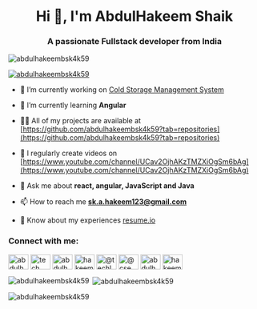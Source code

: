 <h1 align="center">Hi 👋, I'm AbdulHakeem Shaik</h1>
<h3 align="center">A passionate Fullstack developer from India</h3>

<p align="left"> <img src="https://komarev.com/ghpvc/?username=abdulhakeembsk4k59&label=Profile%20views&color=0e75b6&style=flat" alt="abdulhakeembsk4k59" /> </p>

<p align="left"> <a href="https://github.com/ryo-ma/github-profile-trophy"><img src="https://github-profile-trophy.vercel.app/?username=abdulhakeembsk4k59" alt="abdulhakeembsk4k59" /></a> </p>

- 🔭 I’m currently working on [Cold Storage Management System](https://github.com/abdulhakeembsk4k59/csms)

- 🌱 I’m currently learning **Angular**

- 👨‍💻 All of my projects are available at [https://github.com/abdulhakeembsk4k59?tab=repositories](https://github.com/abdulhakeembsk4k59?tab=repositories)

- 📝 I regularly create videos on [https://www.youtube.com/channel/UCav2OjhAKzTMZXiOgSm6bAg](https://www.youtube.com/channel/UCav2OjhAKzTMZXiOgSm6bAg)

- 💬 Ask me about **react, angular, JavaScript and Java**

- 📫 How to reach me **sk.a.hakeem123@gmail.com**

- 📄 Know about my experiences [resume.io](resume.io)

<h3 align="left">Connect with me:</h3>
<p align="left">
<a href="https://linkedin.com/in/abdulhakeem-shaik-b34732177" target="blank"><img align="center" src="https://raw.githubusercontent.com/rahuldkjain/github-profile-readme-generator/master/src/images/icons/Social/linked-in-alt.svg" alt="abdulhakeem-shaik-b34732177" height="30" width="40" /></a>
<a href="https://stackoverflow.com/users/tech learners" target="blank"><img align="center" src="https://raw.githubusercontent.com/rahuldkjain/github-profile-readme-generator/master/src/images/icons/Social/stack-overflow.svg" alt="tech learners" height="30" width="40" /></a>
<a href="https://fb.com/abdulhakeem.shaik.967" target="blank"><img align="center" src="https://raw.githubusercontent.com/rahuldkjain/github-profile-readme-generator/master/src/images/icons/Social/facebook.svg" alt="abdulhakeem.shaik.967" height="30" width="40" /></a>
<a href="https://instagram.com/hakeeminfosec" target="blank"><img align="center" src="https://raw.githubusercontent.com/rahuldkjain/github-profile-readme-generator/master/src/images/icons/Social/instagram.svg" alt="hakeeminfosec" height="30" width="40" /></a>
<a href="https://www.youtube.com/c/@techlearners6345" target="blank"><img align="center" src="https://raw.githubusercontent.com/rahuldkjain/github-profile-readme-generator/master/src/images/icons/Social/youtube.svg" alt="@techlearners6345" height="30" width="40" /></a>
<a href="https://www.hackerrank.com/@cse_hakeem" target="blank"><img align="center" src="https://raw.githubusercontent.com/rahuldkjain/github-profile-readme-generator/master/src/images/icons/Social/hackerrank.svg" alt="@cse_hakeem" height="30" width="40" /></a>
<a href="https://www.leetcode.com/abdulhakeemshaik" target="blank"><img align="center" src="https://raw.githubusercontent.com/rahuldkjain/github-profile-readme-generator/master/src/images/icons/Social/leet-code.svg" alt="abdulhakeemshaik" height="30" width="40" /></a>
<a href="https://discord.gg/hakeem0228" target="blank"><img align="center" src="https://raw.githubusercontent.com/rahuldkjain/github-profile-readme-generator/master/src/images/icons/Social/discord.svg" alt="hakeem0228" height="30" width="40" /></a>
</p>



<p><img align="left" src="https://github-readme-stats.vercel.app/api/top-langs?username=abdulhakeembsk4k59&show_icons=true&locale=en&layout=compact" alt="abdulhakeembsk4k59" /></p>

<p>&nbsp;<img align="center" src="https://github-readme-stats.vercel.app/api?username=abdulhakeembsk4k59&show_icons=true&locale=en" alt="abdulhakeembsk4k59" /></p>

<p><img align="center" src="https://github-readme-streak-stats.herokuapp.com/?user=abdulhakeembsk4k59&" alt="abdulhakeembsk4k59" /></p>
